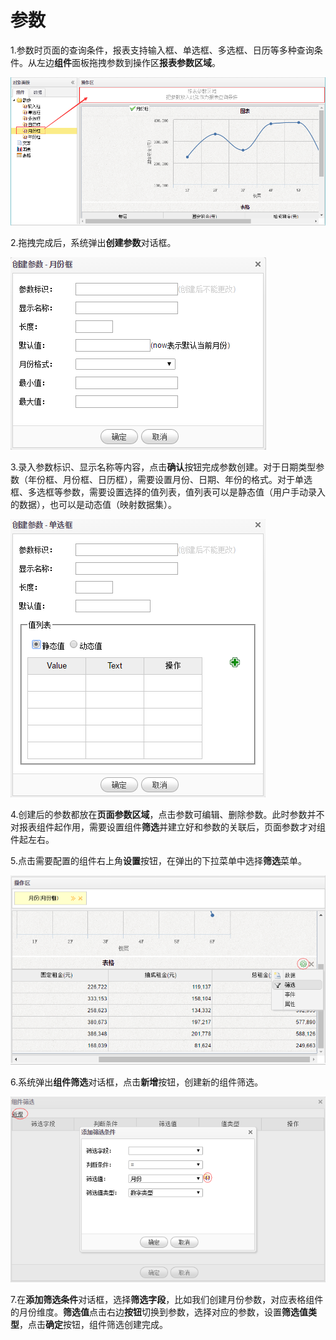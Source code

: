 # 参数

1.参数时页面的查询条件，报表支持输入框、单选框、多选框、日历等多种查询条件。从左边**组件**面板拖拽参数到操作区**报表参数区域**。

![](/assets/import60.png)

2.拖拽完成后，系统弹出**创建参数**对话框。

![](/assets/import61.png)

3.录入参数标识、显示名称等内容，点击**确认**按钮完成参数创建。对于日期类型参数（年份框、月份框、日历框），需要设置月份、日期、年份的格式。对于单选框、多选框等参数，需要设置选择的值列表，值列表可以是静态值（用户手动录入的数据），也可以是动态值（映射数据集）。

![](/assets/import62.png)

4.创建后的参数都放在**页面参数区域**，点击参数可编辑、删除参数。此时参数并不对报表组件起作用，需要设置组件**筛选**并建立好和参数的关联后，页面参数才对组件起左右。

5.点击需要配置的组件右上角**设置**按钮，在弹出的下拉菜单中选择**筛选**菜单。

![](/assets/import63.png)

6.系统弹出**组件筛选**对话框，点击**新增**按钮，创建新的组件筛选。

![](/assets/import64.png)

7.在**添加筛选条件**对话框，选择**筛选字段**，比如我们创建月份参数，对应表格组件的月份维度。**筛选值**点击右边**按钮**切换到参数，选择对应的参数，设置**筛选值类型**，点击**确定**按钮，组件筛选创建完成。

